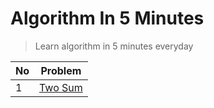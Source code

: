 # Algorithm In 5 Minutes

> Learn algorithm in 5 minutes everyday

| No | Problem | 
|  ----  | ----  |
| 1 | [Two Sum](https://github.com/bonfy/algorithm-in-5-minutes/issues/1) |